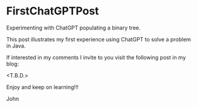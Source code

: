 # FirstChatGPTPost
Experimenting with ChatGPT populating a binary tree.

This post illustrates my first experience using ChatGPT
to solve a problem in Java.

If interested in my comments I invite to you visit the
following post in my blog:

<T.B.D.>

Enjoy and keep on learning!!!

John
